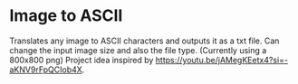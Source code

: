 # Image to ASCII
Translates any image to ASCII characters and outputs it as a txt file.
Can change the input image size and also the file type. (Currently using a 800x800 png)
Project idea inspired by https://youtu.be/jAMegKEetx4?si=-aKNV9rFpQCIob4X.
